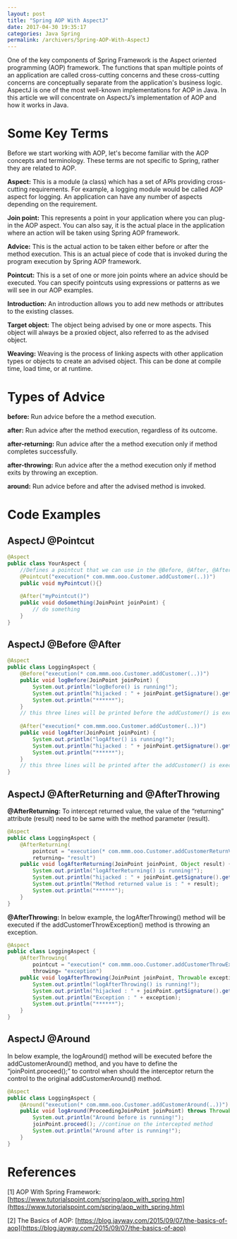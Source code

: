 ```yaml
---
layout: post
title: "Spring AOP With AspectJ"
date: 2017-04-30 19:35:17
categories: Java Spring
permalink: /archivers/Spring-AOP-With-AspectJ
---
```


One of the key components of Spring Framework is the Aspect oriented programming (AOP) framework. The functions that span multiple points of an application are called cross-cutting concerns and these cross-cutting concerns are conceptually separate from the application's business logic. AspectJ is one of the most well-known implementations for AOP in Java. In this article we will concentrate on AspectJ’s implementation of AOP and how it works in Java.

<!--more-->

# Some Key Terms

Before we start working with AOP, let's become familiar with the AOP concepts and terminology. These terms are not specific to Spring, rather they are related to AOP.

**Aspect:** This is a module (a class) which has a set of APIs providing cross-cutting requirements. For example, a logging module would be called AOP aspect for logging. An application can have any number of aspects depending on the requirement.

**Join point:** This represents a point in your application where you can plug-in the AOP aspect. You can also say, it is the actual place in the application where an action will be taken using Spring AOP framework.

**Advice:** This is the actual action to be taken either before or after the method execution. This is an actual piece of code that is invoked during the program execution by Spring AOP framework.

**Pointcut:** This is a set of one or more join points where an advice should be executed. You can specify pointcuts using expressions or patterns as we will see in our AOP examples.

**Introduction:** An introduction allows you to add new methods or attributes to the existing classes.

**Target object:** The object being advised by one or more aspects. This object will always be a proxied object, also referred to as the advised object.

**Weaving:** Weaving is the process of linking aspects with other application types or objects to create an advised object. This can be done at compile time, load time, or at runtime.

# Types of Advice

**before:** Run advice before the a method execution.

**after:** Run advice after the method execution, regardless of its outcome.

**after-returning:** Run advice after the a method execution only if method completes successfully.

**after-throwing:** Run advice after the a method execution only if method exits by throwing an exception.

**around:** Run advice before and after the advised method is invoked.

# Code Examples

## AspectJ @Pointcut

```java
@Aspect
public class YourAspect {
    //Defines a pointcut that we can use in the @Before, @After, @AfterThrowing, @AfterReturning and @Around specifications
    @Pointcut("execution(* com.mmm.ooo.Customer.addCustomer(..))")
    public void myPointcut(){}
  
    @After("myPointcut()")
    public void doSomething(JoinPoint joinPoint) {
        // do something
    }
}
```

## AspectJ @Before @After

```java
@Aspect
public class LoggingAspect {
    @Before("execution(* com.mmm.ooo.Customer.addCustomer(..))")
    public void logBefore(JoinPoint joinPoint) {
        System.out.println("logBefore() is running!");
        System.out.println("hijacked : " + joinPoint.getSignature().getName());
        System.out.println("******");
    }
    // this three lines will be printed before the addCustomer() is executed.
    
    @After("execution(* com.mmm.ooo.Customer.addCustomer(..))")
    public void logAfter(JoinPoint joinPoint) {
        System.out.println("logAfter() is running!");
        System.out.println("hijacked : " + joinPoint.getSignature().getName());
        System.out.println("******");
    }
    // this three lines will be printed after the addCustomer() is executed.
}
```

## AspectJ @AfterReturning and @AfterThrowing

**@AfterReturning:** To intercept returned value, the value of the “returning” attribute (result) need to be same with the method parameter (result).

```java
@Aspect
public class LoggingAspect {
    @AfterReturning(
        pointcut = "execution(* com.mmm.ooo.Customer.addCustomerReturnValue(..))",
        returning= "result")
    public void logAfterReturning(JoinPoint joinPoint, Object result) {
	    System.out.println("logAfterReturning() is running!");
	    System.out.println("hijacked : " + joinPoint.getSignature().getName());
	    System.out.println("Method returned value is : " + result);
	    System.out.println("******");
    }
}
```

**@AfterThrowing:** In below example, the logAfterThrowing() method will be executed if the addCustomerThrowException() method is throwing an exception.

```java
@Aspect
public class LoggingAspect {
    @AfterThrowing(
        pointcut = "execution(* com.mmm.ooo.Customer.addCustomerThrowException(..))",
        throwing= "exception")
    public void logAfterThrowing(JoinPoint joinPoint, Throwable exception) {
	    System.out.println("logAfterThrowing() is running!");
	    System.out.println("hijacked : " + joinPoint.getSignature().getName());
	    System.out.println("Exception : " + exception);
	    System.out.println("******");
    }
}
```

## AspectJ @Around

In below example, the logAround() method will be executed before the addCustomerAround() method, and you have to define the “joinPoint.proceed();” to control when should the interceptor return the control to the original addCustomerAround() method.

```java
@Aspect
public class LoggingAspect {
    @Around("execution(* com.mmm.ooo.Customer.addCustomerAround(..))")
    public void logAround(ProceedingJoinPoint joinPoint) throws Throwable {
	    System.out.println("Around before is running!");
	    joinPoint.proceed(); //continue on the intercepted method
	    System.out.println("Around after is running!");
    }
}
```

# References

[1] AOP With Spring Framework: [https://www.tutorialspoint.com/spring/aop_with_spring.htm](https://www.tutorialspoint.com/spring/aop_with_spring.htm)

[2] The Basics of AOP: [https://blog.jayway.com/2015/09/07/the-basics-of-aop](https://blog.jayway.com/2015/09/07/the-basics-of-aop)









